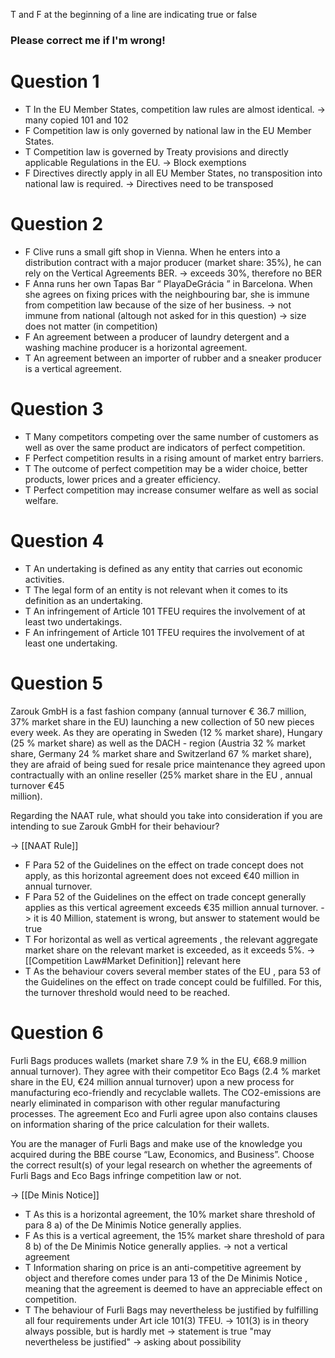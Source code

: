 T and F at the beginning of a line are indicating true or false
### Please correct me if I'm wrong!

# Question 1
- T In the EU Member States, competition law rules are almost identical.
	-> many copied 101 and 102
- F Competition law is only governed by national law in the EU Member States.
- T Competition law is governed by Treaty provisions and directly applicable Regulations in the EU.
	-> Block exemptions
- F Directives directly apply in all EU Member States, no transposition into national law is required.
	-> Directives need to be transposed

# Question 2
- F Clive runs a small gift shop in Vienna. When he enters into a distribution contract with a major producer (market share: 35%), he can rely on the Vertical Agreements BER.
	-> exceeds 30%, therefore no BER
- F Anna runs her own Tapas Bar “ PlayaDeGrácia ” in Barcelona. When she agrees on fixing prices with the neighbouring bar, she is immune from competition law because of the size of her business.
	-> not immune from national (altough not asked for in this question)
	-> size does not matter (in competition)
- F An agreement between a producer of laundry detergent and a washing machine producer is a horizontal agreement.
- T An agreement between an importer of rubber and a sneaker producer is a vertical agreement.

# Question 3
- T Many competitors competing over the same number of customers as well as over the same product are indicators of perfect competition.
- F Perfect competition results in a rising amount of market entry barriers.
- T The outcome of perfect competition may be a wider choice, better products, lower prices and a greater efficiency.
- T Perfect competition may increase consumer welfare as well as social welfare.

# Question 4
- T An undertaking is defined as any entity that carries out economic activities.
- T The legal form of an entity is not relevant when it comes to its definition as an undertaking.
- T An infringement of Article 101 TFEU requires the involvement of at least two undertakings.
- F An infringement of Article 101 TFEU requires the involvement of at least one undertaking.

# Question 5
Zarouk GmbH is a fast fashion company (annual turnover € 36.7 million, 37% market share in the EU) launching a new collection of 50 new pieces every week. As they are operating in Sweden (12 % market share), Hungary (25 % market share) as well as the DACH - region (Austria 32 % market share, Germany 24 % market share and Switzerland 67 % market share), they are afraid of being sued for resale price maintenance they agreed upon contractually with an online reseller (25% market share in the EU , annual turnover €45  
million).

Regarding the NAAT rule, what should you take into consideration if you are intending to sue Zarouk GmbH for their behaviour?

-> [[NAAT Rule]]

- F Para 52 of the Guidelines on the effect on trade concept does not apply, as this horizontal agreement does not exceed €40 million in annual turnover.
- F Para 52 of the Guidelines on the effect on trade concept generally applies as this vertical agreement exceeds €35 million annual turnover.
	-> it is 40 Million, statement is wrong, but answer to statement would be true
- T For horizontal as well as vertical agreements , the relevant aggregate market share on the relevant market is exceeded, as it exceeds 5%.
	-> [[Competition Law#Market Definition]] relevant here
- T As the behaviour covers several member states of the EU , para 53 of the Guidelines on the effect on trade concept could be fulfilled. For this, the turnover threshold would need to be reached.

# Question 6
Furli Bags produces wallets (market share 7.9 % in the EU, €68.9 million annual turnover). They agree with their competitor Eco Bags (2.4 % market share in the EU, €24 million annual turnover) upon a new process for manufacturing eco-friendly and recyclable wallets. The CO2-emissions are nearly eliminated in comparison with other regular manufacturing processes. The agreement Eco and Furli agree upon also contains clauses on information sharing of the price calculation for their wallets.

You are the manager of Furli Bags and make use of the knowledge you acquired during the BBE course “Law, Economics, and Business”. Choose the correct result(s) of your legal research on whether the agreements of Furli Bags and Eco Bags infringe competition law or not.

-> [[De Minis Notice]]

- T As this is a horizontal agreement, the 10% market share threshold of para 8 a) of the De Minimis Notice generally applies.
- F As this is a vertical agreement, the 15% market share threshold of para 8 b) of the De Minimis Notice generally applies.
	-> not a vertical agreement
- T Information sharing on price is an anti-competitive agreement by object and therefore comes under para 13 of the De Minimis Notice , meaning that the agreement is deemed to have an appreciable effect on competition.
- T The behaviour of Furli Bags may nevertheless be justified by fulfilling all four requirements under Art icle 101(3) TFEU.
	-> 101(3) is in theory always possible, but is hardly met
	-> statement is true "may nevertheless be justified" -> asking about possibility